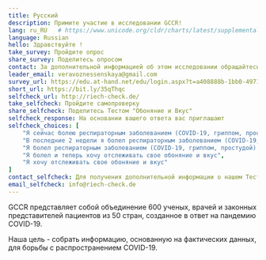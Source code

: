 ```yaml
---
title: Русский
description: Примите участие в исследовании GCCR!
lang: ru_RU   # https://www.unicode.org/cldr/charts/latest/supplemental/language_territory_information.html
language: Russian
hello: Здравствуйте !
take_survey: Пройдите опрос
share_survey: Поделитесь опросом
contact: За дополнительной информацией об этом исследовании обращайтесь к Вере Вознесенской
leader_email: veravoznessenskaya@gmail.com
survey_url: https://edu.at-hand.net/edu/login.aspx?t=a408888b-1bb0-4971-a8c2-b73a71bf176d
short_url: https://bit.ly/35qThqc
selfcheck_url: http://riech-check.de/
take_selfcheck: Пройдите самопроверку
share_selfcheck: Поделитесь Тестом "Обоняние и Вкус"
selfcheck_response: На основании вашего ответа вас приглашают
selfcheck_choices: [
    "Я сейчас болею респираторным заболеванием (COVID-19, гриппом, простудой)",
    "В последние 2 недели я болел респираторным заболеванием (COVID-19, гриппом, простудой)",
    "Я болел респираторным заболеванием (COVID-19, гриппом, простудой) более двух недель назад",
    "Я болел и теперь хочу отслеживать свое обоняние и вкус",
    "Я хочу отслеживать свое обоняние и вкус"
]
contact_selfcheck: Для получения дополнительной информации о нашем Тесте "Обоняние и Вкус", пожалуйста, свяжитесь с Кэтрин Охла (Kathrin Ohla)
email_selfcheck: info@riech-check.de
---
```

GCCR представляет собой объединение 600 ученых, врачей и законных представителей пациентов из 50 стран, созданное в ответ на пандемию COVID-19.

Наша цель - собрать информацию, основанную на фактических данных, для борьбы с распространением COVID-19.
